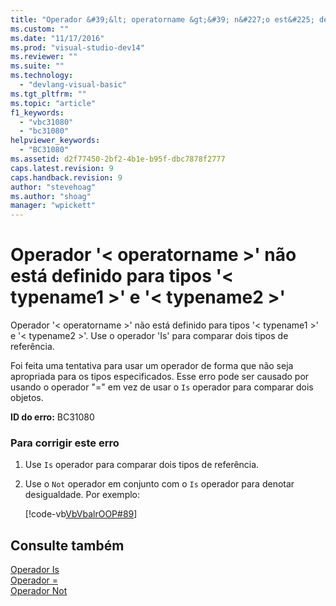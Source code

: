 ```yaml
---
title: "Operador &#39;&lt; operatorname &gt;&#39; n&#227;o est&#225; definido para tipos &#39;&lt; typename1 &gt;&#39; e &#39;&lt; typename2 &gt;&#39; | Microsoft Docs"
ms.custom: ""
ms.date: "11/17/2016"
ms.prod: "visual-studio-dev14"
ms.reviewer: ""
ms.suite: ""
ms.technology: 
  - "devlang-visual-basic"
ms.tgt_pltfrm: ""
ms.topic: "article"
f1_keywords: 
  - "vbc31080"
  - "bc31080"
helpviewer_keywords: 
  - "BC31080"
ms.assetid: d2f77450-2bf2-4b1e-b95f-dbc7878f2777
caps.latest.revision: 9
caps.handback.revision: 9
author: "stevehoag"
ms.author: "shoag"
manager: "wpickett"
---
```

# Operador &#39;&lt; operatorname &gt;&#39; n&#227;o est&#225; definido para tipos &#39;&lt; typename1 &gt;&#39; e &#39;&lt; typename2 &gt;&#39;
Operador '\< operatorname \>' não está definido para tipos '\< typename1 \>' e '\< typename2 \>'. Use o operador 'Is' para comparar dois tipos de referência.  
  
 Foi feita uma tentativa para usar um operador de forma que não seja apropriada para os tipos especificados. Esse erro pode ser causado por usando o operador "\=" em vez de usar o `Is` operador para comparar dois objetos.  
  
 **ID do erro:** BC31080  
  
### Para corrigir este erro  
  
1.  Use `Is` operador para comparar dois tipos de referência.  
  
2.  Use o `Not` operador em conjunto com o `Is` operador para denotar desigualdade. Por exemplo:  
  
     [!code-vb[VbVbalrOOP#89](../../visual-basic/misc/codesnippet/VisualBasic/bc31080_1.vb)]  
  
## Consulte também  
 [Operador Is](../../visual-basic/language-reference/operators/is-operator.md)   
 [Operador \=](../../visual-basic/language-reference/operators/assignment-operator.md)   
 [Operador Not](../../visual-basic/language-reference/operators/not-operator.md)